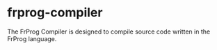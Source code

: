 # frprog-compiler
The FrProg Compiler is designed to compile source code written in the FrProg language.
